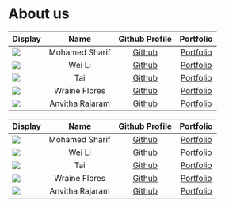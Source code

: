 # About us

| Display                                             |      Name       |              Github Profile               |                                  Portfolio                                  |
|-----------------------------------------------------|:---------------:|:-----------------------------------------:|:---------------------------------------------------------------------------:|
| ![](https://via.placeholder.com/100.png?text=Photo) | Mohamed Sharif  |    [Github](https://github.com/shxr3f)    |                      [Portfolio](docs/team/johndoe.md)                      |
| ![](https://via.placeholder.com/100.png?text=Photo) |     Wei Li      |   [Github](https://github.com/tanweili)   |                      [Portfolio](docs/team/johndoe.md)                      |
| ![](https://via.placeholder.com/100.png?text=Photo) |       Tai       |  [Github](https://github.com/kktai1512)   |                      [Portfolio](docs/team/johndoe.md)                      |
| ![](https://via.placeholder.com/100.png?text=Photo) |  Wraine Flores  | [Github](https://github.com/wraineflores) | [Portfolio](https://github.com/wraineflores/tp/blob/master/docs/AboutUs.md) |
| ![](https://via.placeholder.com/100.png?text=Photo) | Anvitha Rajaram |  [Github](https://github.com/Anvitha-r)   |                      [Portfolio](docs/team/johndoe.md)                      |

Display |      Name       |              Github Profile               | Portfolio
--------|:---------------:|:-----------------------------------------:|:---------:
![](https://via.placeholder.com/100.png?text=Photo) | Mohamed Sharif  |    [Github](https://github.com/shxr3f)    | [Portfolio](docs/team/johndoe.md)
![](https://via.placeholder.com/100.png?text=Photo) |     Wei Li      |   [Github](https://github.com/tanweili)   | [Portfolio](docs/team/johndoe.md)
![](https://via.placeholder.com/100.png?text=Photo) |       Tai       |  [Github](https://github.com/kktai1512)   | [Portfolio](docs/team/johndoe.md)
![](https://via.placeholder.com/100.png?text=Photo) |  Wraine Flores  | [Github](https://github.com/wraineflores) | [Portfolio](docs/team/johndoe.md)
![](https://via.placeholder.com/100.png?text=Photo) | Anvitha Rajaram |  [Github](https://github.com/Anvitha-r)   | [Portfolio](docs/team/johndoe.md)

